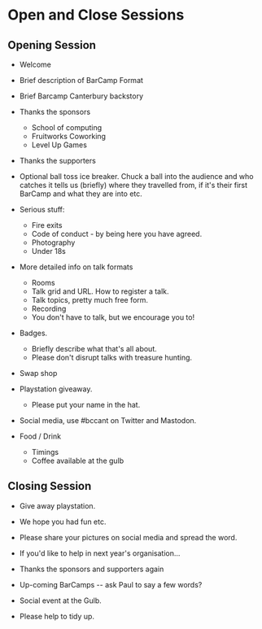 # Open and Close Sessions

## Opening Session

 * Welcome
 * Brief description of BarCamp Format
 * Brief Barcamp Canterbury backstory

 * Thanks the sponsors
    * School of computing
    * Fruitworks Coworking
    * Level Up Games

 * Thanks the supporters

 * Optional ball toss ice breaker.
   Chuck a ball into the audience and who catches it tells us (briefly) where
   they travelled from, if it's their first BarCamp and what they are into etc.

 * Serious stuff:
    * Fire exits
    * Code of conduct - by being here you have agreed.
    * Photography
    * Under 18s

 * More detailed info on talk formats
    * Rooms
    * Talk grid and URL. How to register a talk.
    * Talk topics, pretty much free form.
    * Recording
    * You don't have to talk, but we encourage you to!

 * Badges.
    * Briefly describe what that's all about.
    * Please don't disrupt talks with treasure hunting.

 * Swap shop

 * Playstation giveaway.
    * Please put your name in the hat.

 * Social media, use #bccant on Twitter and Mastodon.

 * Food / Drink
   * Timings
   * Coffee available at the gulb

## Closing Session

 * Give away playstation.

 * We hope you had fun etc.

 * Please share your pictures on social media and spread the word.

 * If you'd like to help in next year's organisation...

 * Thanks the sponsors and supporters again

 * Up-coming BarCamps -- ask Paul to say a few words?

 * Social event at the Gulb.

 * Please help to tidy up.
